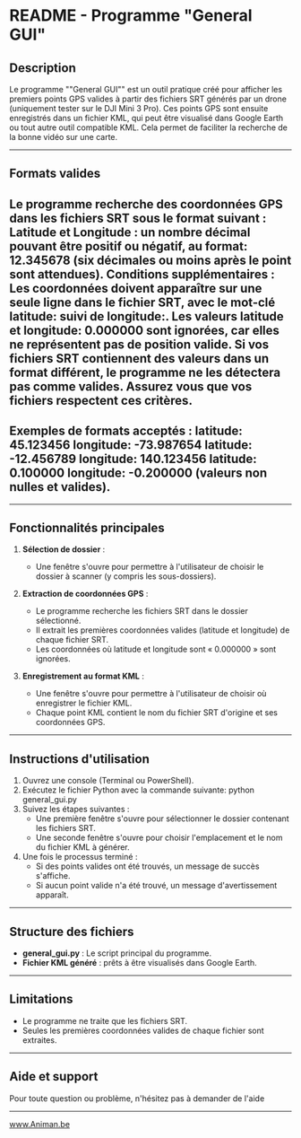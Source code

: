 # README - Programme "General GUI"

## Description

Le programme ""General GUI"" est un outil pratique créé pour afficher les premiers points GPS valides à partir des fichiers SRT générés par un drone (uniquement tester sur le DJI Mini 3 Pro). Ces points GPS sont ensuite enregistrés dans un fichier KML, qui peut être visualisé dans Google Earth ou tout autre outil compatible KML. Cela permet de faciliter la recherche de la bonne vidéo sur une carte.
__________________________

## Formats valides

Le programme recherche des coordonnées GPS dans les fichiers SRT sous le format suivant :
Latitude et Longitude : un nombre décimal pouvant être positif ou négatif, au format: 12.345678 (six décimales ou moins après le point sont attendues).
Conditions supplémentaires :
Les coordonnées doivent apparaître sur une seule ligne dans le fichier SRT, avec le mot-clé latitude: suivi de longitude:.
Les valeurs latitude et longitude: 0.000000 sont ignorées, car elles ne représentent pas de position valide.
Si vos fichiers SRT contiennent des valeurs dans un format différent, le programme ne les détectera pas comme valides. Assurez vous que vos fichiers respectent ces critères.
--------
Exemples de formats acceptés :
latitude: 45.123456 longitude: -73.987654
latitude: -12.456789 longitude: 140.123456
latitude: 0.100000 longitude: -0.200000 (valeurs non nulles et valides).
--------
______________________________________

## Fonctionnalités principales

1. **Sélection de dossier** :
   - Une fenêtre s'ouvre pour permettre à l'utilisateur de choisir le dossier à scanner (y compris les sous-dossiers).
   
2. **Extraction de coordonnées GPS** :
   - Le programme recherche les fichiers SRT dans le dossier sélectionné.
   - Il extrait les premières coordonnées valides (latitude et longitude) de chaque fichier SRT.
   - Les coordonnées où latitude et longitude sont « 0.000000 » sont ignorées.

3. **Enregistrement au format KML** :
   - Une fenêtre s'ouvre pour permettre à l'utilisateur de choisir où enregistrer le fichier KML.
   - Chaque point KML contient le nom du fichier SRT d'origine et ses coordonnées GPS.

_____________________________________

## Instructions d'utilisation

1. Ouvrez une console (Terminal ou PowerShell).
2. Exécutez le fichier Python avec la commande suivante:
	python general_gui.py
3. Suivez les étapes suivantes :
   - Une première fenêtre s'ouvre pour sélectionner le dossier contenant les fichiers SRT.
   - Une seconde fenêtre s'ouvre pour choisir l'emplacement et le nom du fichier KML à générer.
4. Une fois le processus terminé :
   - Si des points valides ont été trouvés, un message de succès s'affiche.
   - Si aucun point valide n'a été trouvé, un message d'avertissement apparaît.

__________________________

## Structure des fichiers
- **general_gui.py** : Le script principal du programme.
- **Fichier KML généré** : prêts à être visualisés dans Google Earth.

__________

## Limitations
- Le programme ne traite que les fichiers SRT.
- Seules les premières coordonnées valides de chaque fichier sont extraites.

__________

## Aide et support
Pour toute question ou problème, n'hésitez pas à demander de l'aide 

__________

www.Animan.be
